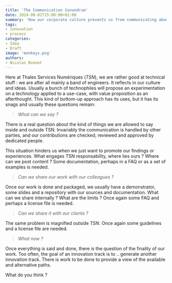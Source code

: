 ```yaml
---
title: 'The Communication Conundrum'
date: 2024-08-01T15:00:00+02:00
summary: 'How our corporate culture prevents us from communicating about our innovation and competences'
tags:
- innovation
- process
categories: 
- Idea
- Draft
image: 'monkeys.png'
authors: 
- Nicolas Bonnet
---
```


Here at Thales Services Numériques (*TSN*), we are rather good at technical stuff : we are after all mainly a band of engineers. It reflects in our culture and ideas. Usually a bunch of technophiles will propose an experimentation on a technology applied to a use-case, with value proposition as an afterthought. This kind of bottom-up approach has its uses, but it has its snags and usually these questions remain:

> *What can we say ?*

There is a real question about the kind of things we are allowed to say inside and outside TSN. Invariably the communication is handled by other parties, and our contributions are checked, reviewed and approved by dedicated people. 

This situation hinders us when we just want to promote our findings or experiences. What engages TSN responsability, where lies ours ? Where can we post content ? Some documentation, perhaps in a FAQ or as a set of examples is needed.

> *Can we share our work with our colleagues ?*

Once our work is done and packaged, we usually have a demonstrator, some slides and a repository with our sources and documentation. What can we share internally ? What are the limits ? Once again some FAQ and perhaps a license file is needed.

> *Can we share it with our clients ?*

The same problem is magnified outside *TSN*. Once again some guidelines and a license file are needed.

> *What now ?*

Once everything is said and done, there is the question of the finality of our work. 
Too often, the goal of an innovation track is to .. generate another innovation track. 
There is work to be done to provide a view of the available and alternative paths.

What do you think ?